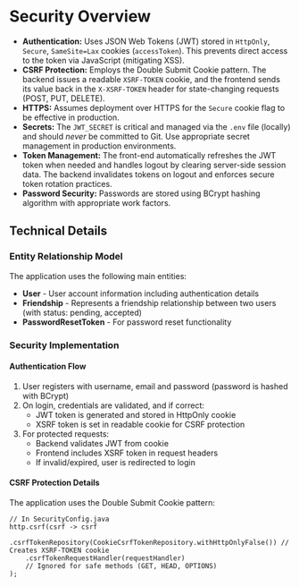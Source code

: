 # Security Overview

-   **Authentication:** Uses JSON Web Tokens (JWT) stored in `HttpOnly`, `Secure`, `SameSite=Lax` cookies (`accessToken`). This prevents direct access to the token via JavaScript (mitigating XSS).
-   **CSRF Protection:** Employs the Double Submit Cookie pattern. The backend issues a readable `XSRF-TOKEN` cookie, and the frontend sends its value back in the `X-XSRF-TOKEN` header for state-changing requests (POST, PUT, DELETE).
-   **HTTPS:** Assumes deployment over HTTPS for the `Secure` cookie flag to be effective in production.
-   **Secrets:** The `JWT_SECRET` is critical and managed via the `.env` file (locally) and should *never* be committed to Git. Use appropriate secret management in production environments.
-   **Token Management:** The front-end automatically refreshes the JWT token when needed and handles logout by clearing server-side session data. The backend invalidates tokens on logout and enforces secure token rotation practices.
-   **Password Security:** Passwords are stored using BCrypt hashing algorithm with appropriate work factors.

## Technical Details

### Entity Relationship Model

The application uses the following main entities:
- **User** - User account information including authentication details
- **Friendship** - Represents a friendship relationship between two users (with status: pending, accepted)
- **PasswordResetToken** - For password reset functionality

### Security Implementation 

#### Authentication Flow

1. User registers with username, email and password (password is hashed with BCrypt)
2. On login, credentials are validated, and if correct:
   - JWT token is generated and stored in HttpOnly cookie
   - XSRF token is set in readable cookie for CSRF protection
3. For protected requests:
   - Backend validates JWT from cookie
   - Frontend includes XSRF token in request headers
   - If invalid/expired, user is redirected to login

#### CSRF Protection Details

The application uses the Double Submit Cookie pattern:
```
// In SecurityConfig.java
http.csrf(csrf -> csrf
    .csrfTokenRepository(CookieCsrfTokenRepository.withHttpOnlyFalse()) // Creates XSRF-TOKEN cookie
    .csrfTokenRequestHandler(requestHandler)
    // Ignored for safe methods (GET, HEAD, OPTIONS)
);
```
